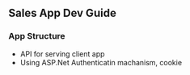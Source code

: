 ﻿
## Sales App Dev Guide

### App Structure

* API for serving client app
* Using ASP.Net Authenticatin machanism, cookie

